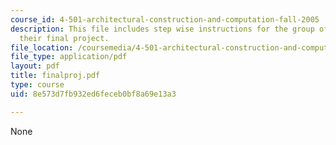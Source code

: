 ```yaml
---
course_id: 4-501-architectural-construction-and-computation-fall-2005
description: This file includes step wise instructions for the group of students for
  their final project.
file_location: /coursemedia/4-501-architectural-construction-and-computation-fall-2005/8e573d7fb932ed6feceb0bf8a69e13a3_finalproj.pdf
file_type: application/pdf
layout: pdf
title: finalproj.pdf
type: course
uid: 8e573d7fb932ed6feceb0bf8a69e13a3

---
```

None